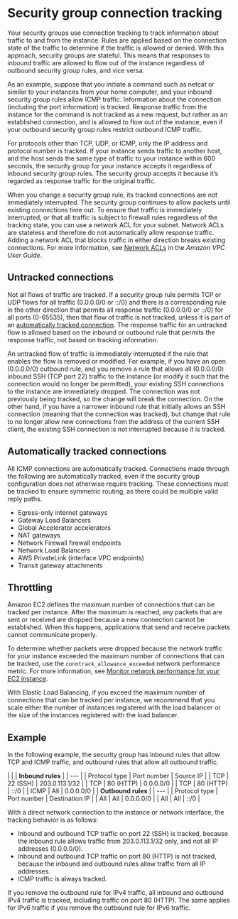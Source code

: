# Security group connection tracking<a name="security-group-connection-tracking"></a>

Your security groups use connection tracking to track information about traffic to and from the instance\. Rules are applied based on the connection state of the traffic to determine if the traffic is allowed or denied\. With this approach, security groups are stateful\. This means that responses to inbound traffic are allowed to flow out of the instance regardless of outbound security group rules, and vice versa\.

As an example, suppose that you initiate a command such as netcat or similar to your instances from your home computer, and your inbound security group rules allow ICMP traffic\. Information about the connection \(including the port information\) is tracked\. Response traffic from the instance for the command is not tracked as a new request, but rather as an established connection, and is allowed to flow out of the instance, even if your outbound security group rules restrict outbound ICMP traffic\.

For protocols other than TCP, UDP, or ICMP, only the IP address and protocol number is tracked\. If your instance sends traffic to another host, and the host sends the same type of traffic to your instance within 600 seconds, the security group for your instance accepts it regardless of inbound security group rules\. The security group accepts it because it’s regarded as response traffic for the original traffic\.

When you change a security group rule, its tracked connections are not immediately interrupted\. The security group continues to allow packets until existing connections time out\. To ensure that traffic is immediately interrupted, or that all traffic is subject to firewall rules regardless of the tracking state, you can use a network ACL for your subnet\. Network ACLs are stateless and therefore do not automatically allow response traffic\. Adding a network ACL that blocks traffic in either direction breaks existing connections\. For more information, see [Network ACLs](https://docs.aws.amazon.com/vpc/latest/userguide/vpc-network-acls.html) in the *Amazon VPC User Guide*\.

## Untracked connections<a name="untracked-connections"></a>

Not all flows of traffic are tracked\. If a security group rule permits TCP or UDP flows for all traffic \(0\.0\.0\.0/0 or ::/0\) and there is a corresponding rule in the other direction that permits all response traffic \(0\.0\.0\.0/0 or ::/0\) for all ports \(0\-65535\), then that flow of traffic is not tracked, unless it is part of an [automatically tracked connection](#automatic-tracking)\. The response traffic for an untracked flow is allowed based on the inbound or outbound rule that permits the response traffic, not based on tracking information\.

An untracked flow of traffic is immediately interrupted if the rule that enables the flow is removed or modified\. For example, if you have an open \(0\.0\.0\.0/0\) outbound rule, and you remove a rule that allows all \(0\.0\.0\.0/0\) inbound SSH \(TCP port 22\) traffic to the instance \(or modify it such that the connection would no longer be permitted\), your existing SSH connections to the instance are immediately dropped\. The connection was not previously being tracked, so the change will break the connection\. On the other hand, if you have a narrower inbound rule that initially allows an SSH connection \(meaning that the connection was tracked\), but change that rule to no longer allow new connections from the address of the current SSH client, the existing SSH connection is not interrupted because it is tracked\.

## Automatically tracked connections<a name="automatic-tracking"></a>

All ICMP connections are automatically tracked\. Connections made through the following are automatically tracked, even if the security group configuration does not otherwise require tracking\. These connections must be tracked to ensure symmetric routing, as there could be multiple valid reply paths\.
+ Egress\-only internet gateways
+ Gateway Load Balancers
+ Global Accelerator accelerators
+ NAT gateways
+ Network Firewall firewall endpoints
+ Network Load Balancers
+ AWS PrivateLink \(interface VPC endpoints\)
+ Transit gateway attachments

## Throttling<a name="connection-tracking-throttling"></a>

Amazon EC2 defines the maximum number of connections that can be tracked per instance\. After the maximum is reached, any packets that are sent or received are dropped because a new connection cannot be established\. When this happens, applications that send and receive packets cannot communicate properly\.

To determine whether packets were dropped because the network traffic for your instance exceeded the maximum number of connections that can be tracked, use the `conntrack_allowance_exceeded` network performance metric\. For more information, see [Monitor network performance for your EC2 instance](monitoring-network-performance-ena.md)\.

With Elastic Load Balancing, if you exceed the maximum number of connections that can be tracked per instance, we recommend that you scale either the number of instances registered with the load balancer or the size of the instances registered with the load balancer\.

## Example<a name="connection-tracking-example"></a>

In the following example, the security group has inbound rules that allow TCP and ICMP traffic, and outbound rules that allow all outbound traffic\.


| 
| 
| **Inbound rules** | 
| --- |
| Protocol type | Port number | Source IP | 
| TCP  | 22 \(SSH\) | 203\.0\.113\.1/32 | 
| TCP  | 80 \(HTTP\) | 0\.0\.0\.0/0 | 
| TCP  | 80 \(HTTP\) | ::/0 | 
| ICMP | All | 0\.0\.0\.0/0 | 
| **Outbound rules** | 
| --- |
| Protocol type | Port number | Destination IP | 
| All | All | 0\.0\.0\.0/0 | 
| All | All | ::/0 | 

With a direct network connection to the instance or network interface, the tracking behavior is as follows:
+ Inbound and outbound TCP traffic on port 22 \(SSH\) is tracked, because the inbound rule allows traffic from 203\.0\.113\.1/32 only, and not all IP addresses \(0\.0\.0\.0/0\)\.
+ Inbound and outbound TCP traffic on port 80 \(HTTP\) is not tracked, because the inbound and outbound rules allow traffic from all IP addresses\.
+ ICMP traffic is always tracked\.

If you remove the outbound rule for IPv4 traffic, all inbound and outbound IPv4 traffic is tracked, including traffic on port 80 \(HTTP\)\. The same applies for IPv6 traffic if you remove the outbound rule for IPv6 traffic\.